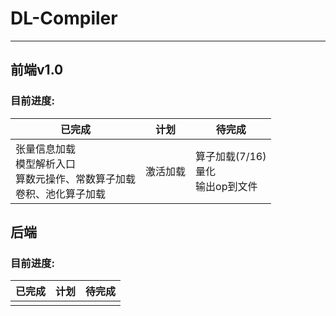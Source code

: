 # DL-Compiler
---
## 前端v1.0
### 目前进度:
| 已完成                                              | 计划   | 待完成                           |
|--------------------------------------------------|------|-------------------------------|
| 张量信息加载<br/>模型解析入口<br/>算数元操作、常数算子加载<br/>卷积、池化算子加载 | 激活加载 | 算子加载(7/16)<br/>量化<br/>输出op到文件 |
## 后端
### 目前进度:
| 已完成 | 计划 | 待完成 |
|-----|----|-----|
|     |    |     |